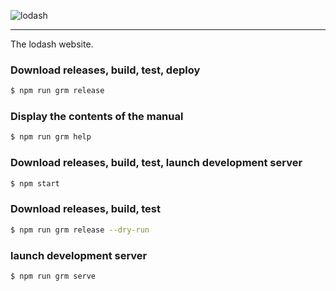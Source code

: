 ![lodash](http://justinhelmer.github.io/lodash.github.io/images/logo.png)

------

The lodash website.

### Download releases, build, test, deploy

```bash
$ npm run grm release
```

### Display the contents of the manual

```bash
$ npm run grm help
```

### Download releases, build, test, launch development server

```bash
$ npm start
```

### Download releases, build, test

```bash
$ npm run grm release --dry-run
```

### launch development server

```bash
$ npm run grm serve
```
